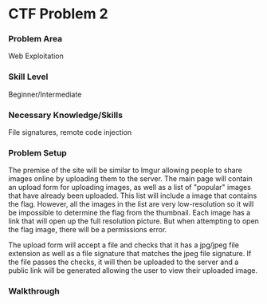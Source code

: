 # CTF Problem 2

### Problem Area

Web Exploitation

### Skill Level

Beginner/Intermediate

### Necessary Knowledge/Skills

File signatures, remote code injection

### Problem Setup

The premise of the site will be similar to Imgur allowing people to share images online by uploading them to the server. The main page will contain an upload form for uploading images, as well as a list of "popular" images that have already been uploaded. This list will include a image that contains the flag. However, all the images in the list are very low-resolution so it will be impossible to determine the flag from the thumbnail. Each image has a link that will open up the full resolution picture. But when attempting to open the flag image, there will be a permissions error. 

The upload form will accept a file and checks that it has a jpg/jpeg file extension as well as a file signature that matches the jpeg file signature. If the file passes the checks, it will then be uploaded to the server and a public link will be generated allowing the user to view their uploaded image.

### Walkthrough




